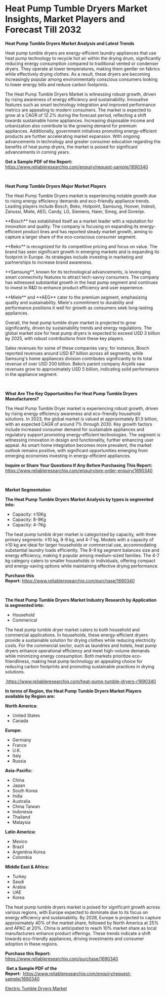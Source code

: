 <p><h1>Heat Pump Tumble Dryers Market Insights, Market Players and Forecast Till 2032</h1></p><p><strong>Heat Pump Tumble Dryers Market Analysis and Latest Trends</strong></p>
<p><p>Heat pump tumble dryers are energy-efficient laundry appliances that use heat pump technology to recycle hot air within the drying drum, significantly reducing energy consumption compared to traditional vented or condenser dryers. They operate at lower temperatures, making them gentler on fabrics while effectively drying clothes. As a result, these dryers are becoming increasingly popular among environmentally conscious consumers looking to lower energy bills and reduce carbon footprints.</p><p>The Heat Pump Tumble Dryers Market is witnessing robust growth, driven by rising awareness of energy efficiency and sustainability. Innovative features such as smart technology integration and improved performance metrics are appealing to modern consumers. The market is expected to grow at a CAGR of 12.2% during the forecast period, reflecting a shift towards sustainable home appliances. Increasing disposable income and urbanization also contribute to the growing demand for premium appliances. Additionally, government initiatives promoting energy-efficient products are further accelerating market expansion. With ongoing advancements in technology and greater consumer education regarding the benefits of heat pump dryers, the market is poised for significant advancements in coming years.</p></p>
<p><strong>Get a Sample PDF of the Report:&nbsp;</strong> <a href="https://www.reliableresearchiq.com/enquiry/request-sample/1690340?utm_campaign=1129&utm_medium=2&utm_source=Github&utm_content=ia&utm_term=09022025&utm_id=heat-pump-tumble-dryers">https://www.reliableresearchiq.com/enquiry/request-sample/1690340</a></p>
<p>&nbsp;</p>
<p><strong>Heat Pump Tumble Dryers Major Market Players</strong></p>
<p><p>The Heat Pump Tumble Dryers market is experiencing notable growth due to rising energy efficiency demands and eco-friendly appliance trends. Leading players include Bosch, Beko, Hotpoint, Samsung, Hoover, Indesit, Zanussi, Miele, AEG, Candy, LG, Siemens, Haier, Smeg, and Gorenje. </p><p>**Bosch** has established itself as a market leader with a reputation for innovation and quality. The company is focusing on expanding its energy-efficient product lines and has reported steady market growth, aiming to capture a larger share of the eco-conscious consumer segment. </p><p>**Beko** is recognized for its competitive pricing and focus on value. The brand has seen significant growth in emerging markets and is expanding its footprint in Europe. Its strategies include investing in marketing and partnerships to increase brand awareness.</p><p>**Samsung**, known for its technological advancements, is leveraging smart connectivity features to attract tech-savvy consumers. The company has witnessed substantial growth in the heat pump segment and continues to invest in R&D to enhance product efficiency and user experience.</p><p>**Miele** and **AEG** cater to the premium segment, emphasizing quality and sustainability. Miele's commitment to durability and performance positions it well for growth as consumers seek long-lasting appliances. </p><p>Overall, the heat pump tumble dryer market is projected to grow significantly, driven by sustainability trends and energy regulations. The global market size for heat pump dryers is expected to exceed USD 3 billion by 2025, with robust contributions from these key players. </p><p>Sales revenues for some of these companies vary; for instance, Bosch reported revenues around USD 87 billion across all segments, while Samsung's home appliances division contributes significantly to its total revenue of over USD 200 billion. Beko’s parent company Arçelik saw revenues grow to approximately USD 5 billion, indicating solid performance in the appliance segment.</p></p>
<p>&nbsp;</p>
<p><strong>What Are The Key Opportunities For Heat Pump Tumble Dryers Manufacturers?</strong></p>
<p><p>The Heat Pump Tumble Dryer market is experiencing robust growth, driven by rising energy efficiency awareness and eco-friendly household solutions. In 2023, the global market is valued at approximately $1.5 billion, with an expected CAGR of around 7% through 2030. Key growth factors include increased consumer demand for sustainable appliances and regulatory support promoting energy-efficient technologies. The segment is witnessing innovation in design and functionality, further enhancing user appeal. As smart home integration becomes more prevalent, the market outlook remains positive, with significant opportunities emerging from emerging economies investing in energy-efficient appliances.</p></p>
<p><strong>Inquire or Share Your Questions If Any Before Purchasing This Report:</strong> <a href="https://www.reliableresearchiq.com/enquiry/pre-order-enquiry/1690340?utm_campaign=1129&utm_medium=2&utm_source=Github&utm_content=ia&utm_term=09022025&utm_id=heat-pump-tumble-dryers">https://www.reliableresearchiq.com/enquiry/pre-order-enquiry/1690340</a></p>
<p>&nbsp;</p>
<p><strong>Market Segmentation</strong></p>
<p><strong>The Heat Pump Tumble Dryers Market Analysis by types is segmented into:</strong></p>
<p><ul><li>Capacity: ≥10Kg</li><li>Capacity: 8-9Kg</li><li>Capacity: 4-7Kg</li></ul></p>
<p><p>The heat pump tumble dryer market is categorized by capacity, with three primary segments: ≥10 kg, 8-9 kg, and 4-7 kg. Models with a capacity of ≥10 kg are ideal for larger households or commercial use, accommodating substantial laundry loads efficiently. The 8-9 kg segment balances size and energy efficiency, making it popular among medium-sized families. The 4-7 kg category caters to smaller households or individuals, offering compact and energy-saving options while maintaining effective drying performance.</p></p>
<p><strong>Purchase this Report:&nbsp;</strong><a href="https://www.reliableresearchiq.com/purchase/1690340?utm_campaign=1129&utm_medium=2&utm_source=Github&utm_content=ia&utm_term=09022025&utm_id=heat-pump-tumble-dryers">https://www.reliableresearchiq.com/purchase/1690340</a></p>
<p>&nbsp;</p>
<p><strong>The Heat Pump Tumble Dryers Market Industry Research by Application is segmented into:</strong></p>
<p><ul><li>Household</li><li>Commerical</li></ul></p>
<p><p>The heat pump tumble dryer market caters to both household and commercial applications. In households, these energy-efficient dryers provide a sustainable solution for drying clothes while reducing electricity costs. For the commercial sector, such as laundries and hotels, heat pump dryers enhance operational efficiency and meet high-volume demands while minimizing energy consumption. Both markets prioritize eco-friendliness, making heat pump technology an appealing choice for reducing carbon footprints and promoting sustainable practices in drying solutions.</p></p>
<p><a href="https://www.reliableresearchiq.com/heat-pump-tumble-dryers-r1690340?utm_campaign=1129&utm_medium=2&utm_source=Github&utm_content=ia&utm_term=09022025&utm_id=heat-pump-tumble-dryers">&nbsp;https://www.reliableresearchiq.com/heat-pump-tumble-dryers-r1690340</a></p>
<p><strong>In terms of Region, the Heat Pump Tumble Dryers Market Players available by Region are:</strong></p>
<p>
    <p> <strong> North America: </strong>
        <ul>
            <li>United States</li>
            <li>Canada</li>
        </ul>
        </p> 
    <p> <strong> Europe: </strong>
        <ul>
            <li>Germany</li>
            <li>France</li>
            <li>U.K.</li>
            <li>Italy</li>
            <li>Russia</li>
        </ul>
        </p> 
    <p> <strong> Asia-Pacific: </strong>
        <ul>
            <li>China</li>
            <li>Japan</li>
            <li>South Korea</li>
            <li>India</li>
            <li>Australia</li>
            <li>China Taiwan</li>
            <li>Indonesia</li>
            <li>Thailand</li>
            <li>Malaysia</li>
        </ul>
        </p> 
    <p> <strong> Latin America: </strong>
        <ul>
            <li>Mexico</li>
            <li>Brazil</li>
            <li>Argentina Korea</li>
            <li>Colombia</li>
        </ul>
        </p> 
    <p> <strong> Middle East & Africa: </strong>
        <ul>
            <li>Turkey</li>
            <li>Saudi</li>
            <li>Arabia</li>
            <li>UAE</li>
            <li>Korea</li>
        </ul>
    </p>
    </p>
<p><p>The heat pump tumble dryers market is poised for significant growth across various regions, with Europe expected to dominate due to its focus on energy efficiency and sustainability. By 2026, Europe is projected to capture approximately 40% of the market share, followed by North America at 25% and APAC at 20%. China is anticipated to reach 10% market share as local manufacturers enhance product offerings. These trends indicate a shift towards eco-friendly appliances, driving investments and consumer adoption in these regions.</p></p>
<p><strong>Purchase this Report: </strong><a href="https://www.reliableresearchiq.com/purchase/1690340?utm_campaign=1129&utm_medium=2&utm_source=Github&utm_content=ia&utm_term=09022025&utm_id=heat-pump-tumble-dryers">https://www.reliableresearchiq.com/purchase/1690340</a></p>
<p>&nbsp;<strong>Get a Sample PDF of the Report:&nbsp;&nbsp;</strong><a href="https://www.reliableresearchiq.com/enquiry/request-sample/1690340?utm_campaign=1129&utm_medium=2&utm_source=Github&utm_content=ia&utm_term=09022025&utm_id=heat-pump-tumble-dryers">https://www.reliableresearchiq.com/enquiry/request-sample/1690340</a></p>
<p><strong></strong></p>
<p><p><a href="https://github.com/doljanzwald/Market-Research-Report-List-1/blob/main/electric-tumble-dryers-market.md?utm_campaign=1129&utm_medium=2&utm_source=Github&utm_content=ia&utm_term=09022025&utm_id=heat-pump-tumble-dryers">Electric Tumble Dryers Market</a></p></p>